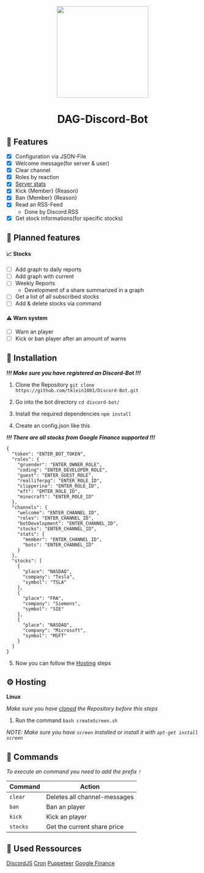 <p align="center">
  <img src="https://files.dulliag.de/share/qr-code.png" width="240px" height="auto">
</p>

<h1 align="center">
  DAG-Discord-Bot
</h1>

## :rocket: Features

- [x] Configuration via JSON-File
- [x] Welcome message(for server & user)
- [x] Clear channel
- [x] Roles by reaction
- [x] [Server stats](https://files.dulliag.de/share/Discord_AL5lriRcmD.png)
- [x] Kick {Member} {Reason}
- [x] Ban {Member} {Reason}
- [x] Read an RSS-Feed
  - Done by Discord.RSS
- [x] Get stock informations(for specific stocks)

## :calendar: Planned features

#### :chart_with_upwards_trend: Stocks

- [ ] Add graph to daily reports
- [ ] Add graph with current
- [ ] Weekly Reports
  - Development of a share summarized in a graph
- [ ] Get a list of all subscribed stocks
- [ ] Add & delete stocks via command

#### :warning: Warn system

- [ ] Warn an player
- [ ] Kick or ban player after an amount of warns

## :wrench: Installation

_**!!! Make sure you have registered an Discord-Bot !!!**_

1. Clone the Repository `git clone https://github.com/tklein1801/Discord-Bot.git`

2. Go into the bot directory `cd discord-bot/`

3. Install the required dependencies `npm install`

4. Create an config.json like this

_**!!! There are all stocks from Google Finance supported !!!**_

```
{
  "token": "ENTER_BOT_TOKEN",
  "roles": {
    "gruender": "ENTER_OWNER_ROLE",
    "coding": "ENTER_DEVELOPER_ROLE",
    "guest": "ENTER_GUEST_ROLE",
    "realliferpg": "ENTER_ROLE_ID",
    "clipperino": "ENTER_ROLE_ID",
    "eft": "EMTER_ROLE_ID",
    "minecraft": "ENTER_ROLE_ID"
  },
  "channels": {
    "welcome": "ENTER_CHANNEL_ID",
    "roles": "ENTER_CHANNEL_ID",
    "botDevelopment": "ENTER_CHANNEL_ID",
    "stocks": "ENTER_CHANNEL_ID",
    "stats": {
      "member": "ENTER_CHANNEL_ID",
      "bots": "ENTER_CHANNEL_ID"
    }
  },
  "stocks": [
    {
      "place": "NASDAQ",
      "company": "Tesla",
      "symbol": "TSLA"
    },
    {
      "place": "FRA",
      "company": "Siemens",
      "symbol": "SIE"
    },
    {
      "place": "NASDAQ",
      "company": "Microsoft",
      "symbol": "MSFT"
    }
  ]
}
```

5. Now you can follow the [Hosting](#hosting) steps

## :gear: Hosting

**Linux**

_Make sure you have [cloned](#installation) the Repository before this steps_

1. Run the command `bash createScreen.sh`


_NOTE: Make sure you have `screen` installed or install it with `apt-get install screen`_

## :postal_horn: Commands


_To execute an command you need to add the prefix `!`_

| Command  | Action                       |
| -------- | ---------------------------- |
| `clear`  | Deletes all channel-messages |
| `ban`    | Ban an player                |
| `kick`   | Kick an player               |
| `stocks` | Get the current share price  |

## :link: Used Ressources

[DiscordJS](https://discord.com/developers/docs/intro)
[Cron](https://www.npmjs.com/package/cron)
[Puppeteer](https://www.npmjs.com/package/puppeteer)
[Google Finance](https://www.google.com/finance)
